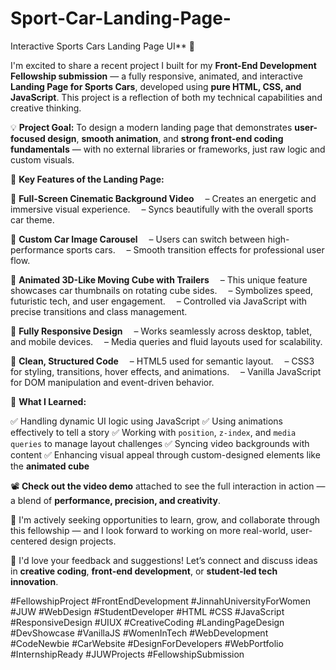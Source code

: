 # Sport-Car-Landing-Page-
Interactive Sports Cars Landing Page UI** 🏁

I'm excited to share a recent project I built for my **Front-End Development Fellowship submission** — a fully responsive, animated, and interactive **Landing Page for Sports Cars**, developed using **pure HTML, CSS, and JavaScript**. This project is a reflection of both my technical capabilities and creative thinking.

💡 **Project Goal:**
To design a modern landing page that demonstrates **user-focused design**, **smooth animation**, and **strong front-end coding fundamentals** — with no external libraries or frameworks, just raw logic and custom visuals.

🧩 **Key Features of the Landing Page:**

🔹 **Full-Screen Cinematic Background Video**
 – Creates an energetic and immersive visual experience.
 – Syncs beautifully with the overall sports car theme.

🔹 **Custom Car Image Carousel**
 – Users can switch between high-performance sports cars.
 – Smooth transition effects for professional user flow.

🔹 **Animated 3D-Like Moving Cube with Trailers**
 – This unique feature showcases car thumbnails on rotating cube sides.
 – Symbolizes speed, futuristic tech, and user engagement.
 – Controlled via JavaScript with precise transitions and class management.

🔹 **Fully Responsive Design**
 – Works seamlessly across desktop, tablet, and mobile devices.
 – Media queries and fluid layouts used for scalability.

🔹 **Clean, Structured Code**
 – HTML5 used for semantic layout.
 – CSS3 for styling, transitions, hover effects, and animations.
 – Vanilla JavaScript for DOM manipulation and event-driven behavior.

🧠 **What I Learned:**

✅ Handling dynamic UI logic using JavaScript
✅ Using animations effectively to tell a story
✅ Working with `position`, `z-index`, and `media queries` to manage layout challenges
✅ Syncing video backgrounds with content
✅ Enhancing visual appeal through custom-designed elements like the **animated cube**

📽️ **Check out the video demo** attached to see the full interaction in action — a blend of **performance, precision, and creativity**.

🌱 I'm actively seeking opportunities to learn, grow, and collaborate through this fellowship — and I look forward to working on more real-world, user-centered design projects.

💬 I'd love your feedback and suggestions!
Let’s connect and discuss ideas in **creative coding**, **front-end development**, or **student-led tech innovation**.

\#FellowshipProject #FrontEndDevelopment #JinnahUniversityForWomen #JUW #WebDesign #StudentDeveloper #HTML #CSS #JavaScript #ResponsiveDesign #UIUX #CreativeCoding #LandingPageDesign #DevShowcase #VanillaJS #WomenInTech #WebDevelopment #CodeNewbie #CarWebsite #DesignForDevelopers #WebPortfolio #InternshipReady #JUWProjects #FellowshipSubmission
